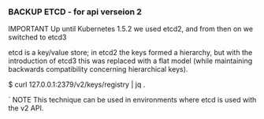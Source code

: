 ### BACKUP ETCD - for api verseion 2

IMPORTANT
Up until Kubernetes 1.5.2 we used etcd2, and from then on we switched to etcd3

etcd is a key/value store; in etcd2 the keys formed a hierarchy, 
but with the introduction of etcd3 this was replaced with a flat 
model (while maintaining backwards compatibility concerning hierarchical keys).

$  curl 127.0.0.1:2379/v2/keys/registry | jq .


` NOTE
This technique can be used in environments where etcd is used with the v2 API.
